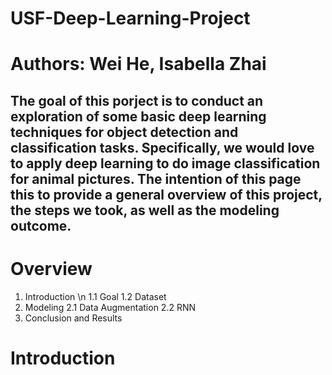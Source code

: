# USF-Deep-Learning-Project

# Authors: Wei He, Isabella Zhai
## The goal of this porject is to conduct an exploration of some basic deep learning techniques for object detection and classification tasks. Specifically, we would love to apply deep learning to do image classification for animal pictures. The intention of this page this to provide a general overview of this project, the steps we took, as well as the modeling outcome.

# Overview
1. Introduction
  \n 1.1 Goal
  1.2 Dataset
2. Modeling
  2.1 Data Augmentation
  2.2 RNN
3. Conclusion and Results

# Introduction
